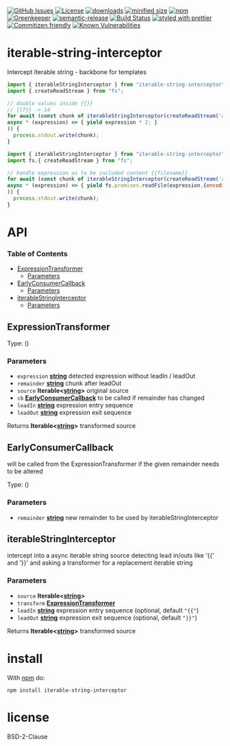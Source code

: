 [![GitHub Issues](https://img.shields.io/github/issues/arlac77/iterable-string-interceptor.svg?style=flat-square)](https://github.com/arlac77/iterable-string-interceptor/issues)
[![License](https://img.shields.io/badge/License-BSD%203--Clause-blue.svg)](https://opensource.org/licenses/BSD-3-Clause)
[![downloads](http://img.shields.io/npm/dm/iterable-string-interceptor.svg?style=flat-square)](https://npmjs.org/package/iterable-string-interceptor)
[![minified size](https://badgen.net/bundlephobia/min/iterable-string-interceptor)](https://bundlephobia.com/result?p=iterable-string-interceptor)
[![npm](https://img.shields.io/npm/v/iterable-string-interceptor.svg)](https://www.npmjs.com/package/iterable-string-interceptor)
[![Greenkeeper](https://badges.greenkeeper.io/arlac77/iterable-string-interceptor.svg)](https://greenkeeper.io/)
[![semantic-release](https://img.shields.io/badge/%20%20%F0%9F%93%A6%F0%9F%9A%80-semantic--release-e10079.svg)](https://github.com/arlac77/iterable-string-interceptor)
[![Build Status](https://secure.travis-ci.org/arlac77/iterable-string-interceptor.png)](http://travis-ci.org/arlac77/iterable-string-interceptor)
[![styled with prettier](https://img.shields.io/badge/styled_with-prettier-ff69b4.svg)](https://github.com/prettier/prettier)
[![Commitizen friendly](https://img.shields.io/badge/commitizen-friendly-brightgreen.svg)](http://commitizen.github.io/cz-cli/)
[![Known Vulnerabilities](https://snyk.io/test/github/arlac77/iterable-string-interceptor/badge.svg)](https://snyk.io/test/github/arlac77/iterable-string-interceptor)

# iterable-string-interceptor

Intercept Iterable string - backbone for templates

<!-- skip-example -->

```javascript
import { iterableStringInterceptor } from "iterable-string-interceptor";
import { createReadStream } from "fs";

// double values inside {{}}
// {{7}} -> 14
for await (const chunk of iterableStringInterceptor(createReadStream('aFile', { encoding: "utf8" }),
async * (expression) => { yield expression * 2; }
)) {
  process.stdout.write(chunk);
}
```

```javascript
import { iterableStringInterceptor } from "iterable-string-interceptor";
import fs,{ createReadStream } from "fs";

// handle expression as to be included content {{filename}}
for await (const chunk of iterableStringInterceptor(createReadStream('aFile', { encoding: "utf8" }),
async * (expression) => { yield fs.promises.readFile(expression,{encoding: "utf8"}); }
)) {
  process.stdout.write(chunk);
}
```

# API

<!-- Generated by documentation.js. Update this documentation by updating the source code. -->

### Table of Contents

-   [ExpressionTransformer](#expressiontransformer)
    -   [Parameters](#parameters)
-   [EarlyConsumerCallback](#earlyconsumercallback)
    -   [Parameters](#parameters-1)
-   [iterableStringInterceptor](#iterablestringinterceptor)
    -   [Parameters](#parameters-2)

## ExpressionTransformer

Type: ()

### Parameters

-   `expression` **[string](https://developer.mozilla.org/docs/Web/JavaScript/Reference/Global_Objects/String)** detected expression without leadIn / leadOut
-   `remainder` **[string](https://developer.mozilla.org/docs/Web/JavaScript/Reference/Global_Objects/String)** chunk after leadOut
-   `source` **Iterable&lt;[string](https://developer.mozilla.org/docs/Web/JavaScript/Reference/Global_Objects/String)>** original source
-   `cb` **[EarlyConsumerCallback](#earlyconsumercallback)** to be called if remainder has changed
-   `leadIn` **[string](https://developer.mozilla.org/docs/Web/JavaScript/Reference/Global_Objects/String)** expression entry sequence
-   `leadOut` **[string](https://developer.mozilla.org/docs/Web/JavaScript/Reference/Global_Objects/String)** expression exit sequence

Returns **Iterable&lt;[string](https://developer.mozilla.org/docs/Web/JavaScript/Reference/Global_Objects/String)>** transformed source

## EarlyConsumerCallback

will be called from the ExpressionTransformer if the given remainder needs to be altered

Type: ()

### Parameters

-   `remainder` **[string](https://developer.mozilla.org/docs/Web/JavaScript/Reference/Global_Objects/String)** new remainder to be used by iterableStringInterceptor

## iterableStringInterceptor

intercept into a async iterable string source detecting lead in/outs like '{{' and '}}'
and asking a transformer for a replacement iterable string

### Parameters

-   `source` **Iterable&lt;[string](https://developer.mozilla.org/docs/Web/JavaScript/Reference/Global_Objects/String)>** 
-   `transform` **[ExpressionTransformer](#expressiontransformer)** 
-   `leadIn` **[string](https://developer.mozilla.org/docs/Web/JavaScript/Reference/Global_Objects/String)** expression entry sequence (optional, default `"{{"`)
-   `leadOut` **[string](https://developer.mozilla.org/docs/Web/JavaScript/Reference/Global_Objects/String)** expression exit sequence (optional, default `"}}"`)

Returns **Iterable&lt;[string](https://developer.mozilla.org/docs/Web/JavaScript/Reference/Global_Objects/String)>** transformed source

# install

With [npm](http://npmjs.org) do:

```shell
npm install iterable-string-interceptor
```

# license

BSD-2-Clause
